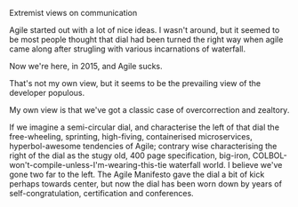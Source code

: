 Extremist views on communication

Agile started out with a lot of nice ideas. I wasn't around, but it seemed to be most people thought that dial had been turned the right way when agile came along after strugling with various incarnations of waterfall. 

Now we're here, in 2015, and Agile sucks. 

That's not my own view, but it seems to be the prevailing view of the developer populous. 

My own view is that we've got a classic case of overcorrection and zealtory. 

If we imagine a semi-circular dial, and characterise the left of that dial the free-wheeling, sprinting, high-fiving, containerised microservices, hyperbol-awesome tendencies of Agile; contrary wise characterising the right of the dial as the stugy old, 400 page specification, big-iron, COLBOL-won't-compile-unless-I'm-wearing-this-tie waterfall world. I believe we've gone two far to the left. The Agile Manifesto gave the dial a bit of kick perhaps towards center, but now the dial has been worn down by years of self-congratulation, certification and conferences. 
